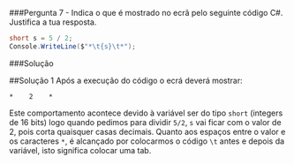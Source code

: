 ###Pergunta
7 - Indica o que é mostrado no ecrã pelo seguinte código C#. Justifica a tua
resposta.

```cs
short s = 5 / 2;
Console.WriteLine($"*\t{s}\t*");
```
###Solução

##Solução 1
Após a execução do código o ecrá deverá mostrar:

```text
*    2    *
```
Este comportamento acontece devido à variável ser do tipo `short` (integers de 16 bits) logo quando pedimos para dividir `5/2`, `s` vai ficar com o valor de 2, pois corta quaisquer casas decimais.
Quanto aos espaços entre o valor e os caracteres `*`, é alcançado por colocarmos o código `\t` antes e depois da variável, isto significa colocar uma tab.
